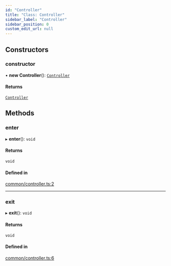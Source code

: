 ```yaml
---
id: "Controller"
title: "Class: Controller"
sidebar_label: "Controller"
sidebar_position: 0
custom_edit_url: null
---
```


## Constructors

### constructor

• **new Controller**(): [`Controller`](Controller.md)

#### Returns

[`Controller`](Controller.md)

## Methods

### enter

▸ **enter**(): `void`

#### Returns

`void`

#### Defined in

[common/controller.ts:2](https://github.com/siposdani87/sui-js/blob/9aff0f0/src/common/controller.ts#L2)

___

### exit

▸ **exit**(): `void`

#### Returns

`void`

#### Defined in

[common/controller.ts:6](https://github.com/siposdani87/sui-js/blob/9aff0f0/src/common/controller.ts#L6)
